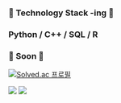 ###    🌱 Technology Stack -ing 🌱
###       Python / C++ / SQL / R

###           🌱 Soon 🌱

[![Solved.ac 프로필](http://mazassumnida.wtf/api/v2/generate_badge?boj=heylosa)](https://solved.ac/heylosa)

<img src="https://img.shields.io/badge/Instagram-E4405F?style=for-the-badge&logo=#E4405F &logoColor=white">

<img src="https://img.shields.io/badge/Instagram-E4405F?style=flat-square&logo=Instagram &logoColor=white&link=https://www.instagram.com/heylosa_">

<!--
**heylosa/heylosa** is a ✨ _special_ ✨ repository because its `README.md` (this file) appears on your GitHub profile.

Here are some ideas to get you started:

- 🔭 I’m currently working on ...
-  I’m currently learning ...
- 👯 I’m looking to collaborate on ...
- 🤔 I’m looking for help with ...
-  Ask me about ...
- 📫 How to reach me: ...
- 😄 Pronouns: ...
- ⚡ Fun fact: ...
-->
